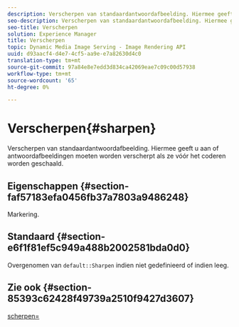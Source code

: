 ```yaml
---
description: Verscherpen van standaardantwoordafbeelding. Hiermee geeft u aan of antwoordafbeeldingen moeten worden verscherpt als ze vóór het coderen worden geschaald.
seo-description: Verscherpen van standaardantwoordafbeelding. Hiermee geeft u aan of antwoordafbeeldingen moeten worden verscherpt als ze vóór het coderen worden geschaald.
seo-title: Verscherpen
solution: Experience Manager
title: Verscherpen
topic: Dynamic Media Image Serving - Image Rendering API
uuid: d93aacf4-d4e7-4cf5-aa9e-e7a82630d4c0
translation-type: tm+mt
source-git-commit: 97a84e8e7edd3d834ca42069eae7c09c00d57938
workflow-type: tm+mt
source-wordcount: '65'
ht-degree: 0%

---
```



# Verscherpen{#sharpen}

Verscherpen van standaardantwoordafbeelding. Hiermee geeft u aan of antwoordafbeeldingen moeten worden verscherpt als ze vóór het coderen worden geschaald.

## Eigenschappen {#section-faf57183efa0456fb37a7803a9486248}

Markering.

## Standaard {#section-e6f1f81ef5c949a488b2002581bda0d0}

Overgenomen van `default::Sharpen` indien niet gedefinieerd of indien leeg.

## Zie ook {#section-85393c62428f49739a2510f9427d3607}

[scherpen=](../../../../../ir-api/http-protocol/image-rendering-api-ref/c-ir-http-protocol-ref/c-ir-http-protocol-command-reference/r-ir-http-sharpen.md#reference-13034d22d176483cb99ccafc2a4f6a6e)
